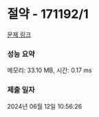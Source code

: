 # 절약 - 171192/1 

[문제 링크](https://level.goorm.io/exam/171192/%EC%A0%88%EC%95%BD/quiz/1) 

### 성능 요약

메모리: 33.10 MB, 시간: 0.17 ms

### 제출 일자

2024년 06월 12일 10:56:26

